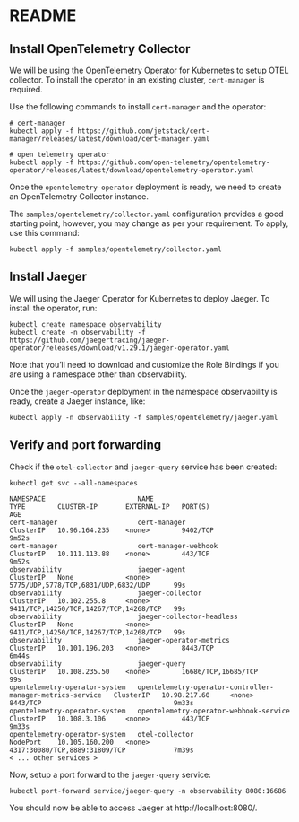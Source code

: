 # README

## Install OpenTelemetry Collector

We will be using the OpenTelemetry Operator for Kubernetes to setup OTEL collector. To install the operator in an existing cluster, `cert-manager` is required.

Use the following commands to install `cert-manager` and the operator:

```
# cert-manager
kubectl apply -f https://github.com/jetstack/cert-manager/releases/latest/download/cert-manager.yaml

# open telemetry operator
kubectl apply -f https://github.com/open-telemetry/opentelemetry-operator/releases/latest/download/opentelemetry-operator.yaml
```

Once the `opentelemetry-operator` deployment is ready, we need to create an OpenTelemetry Collector instance.

The `samples/opentelemetry/collector.yaml` configuration provides a good starting point, however, you may change as per your requirement. To apply, use this command:

```
kubectl apply -f samples/opentelemetry/collector.yaml
```

## Install Jaeger

We will using the Jaeger Operator for Kubernetes to deploy Jaeger. To install the operator, run:

```
kubectl create namespace observability
kubectl create -n observability -f https://github.com/jaegertracing/jaeger-operator/releases/download/v1.29.1/jaeger-operator.yaml
```

Note that you’ll need to download and customize the Role Bindings if you are using a namespace other than observability.

Once the `jaeger-operator` deployment in the namespace observability is ready, create a Jaeger instance, like:

```
kubectl apply -n observability -f samples/opentelemetry/jaeger.yaml
```

## Verify and port forwarding

Check if the `otel-collector` and `jaeger-query` service has been created:

```
kubectl get svc --all-namespaces

NAMESPACE                       NAME                                                        TYPE        CLUSTER-IP       EXTERNAL-IP   PORT(S)                                  AGE
cert-manager                    cert-manager                                                ClusterIP   10.96.164.235    <none>        9402/TCP                                 9m52s
cert-manager                    cert-manager-webhook                                        ClusterIP   10.111.113.88    <none>        443/TCP                                  9m52s
observability                   jaeger-agent                                                ClusterIP   None             <none>        5775/UDP,5778/TCP,6831/UDP,6832/UDP      99s
observability                   jaeger-collector                                            ClusterIP   10.102.255.8     <none>        9411/TCP,14250/TCP,14267/TCP,14268/TCP   99s
observability                   jaeger-collector-headless                                   ClusterIP   None             <none>        9411/TCP,14250/TCP,14267/TCP,14268/TCP   99s
observability                   jaeger-operator-metrics                                     ClusterIP   10.101.196.203   <none>        8443/TCP                                 6m44s
observability                   jaeger-query                                                ClusterIP   10.108.235.50    <none>        16686/TCP,16685/TCP                      99s
opentelemetry-operator-system   opentelemetry-operator-controller-manager-metrics-service   ClusterIP   10.98.217.60     <none>        8443/TCP                                 9m33s
opentelemetry-operator-system   opentelemetry-operator-webhook-service                      ClusterIP   10.108.3.106     <none>        443/TCP                                  9m33s
opentelemetry-operator-system   otel-collector                                              NodePort    10.105.160.200   <none>        4317:30080/TCP,8889:31809/TCP            7m39s
< ... other services >
```

Now, setup a port forward to the `jaeger-query` service:

```
kubectl port-forward service/jaeger-query -n observability 8080:16686
```

You should now be able to access Jaeger at http://localhost:8080/.
